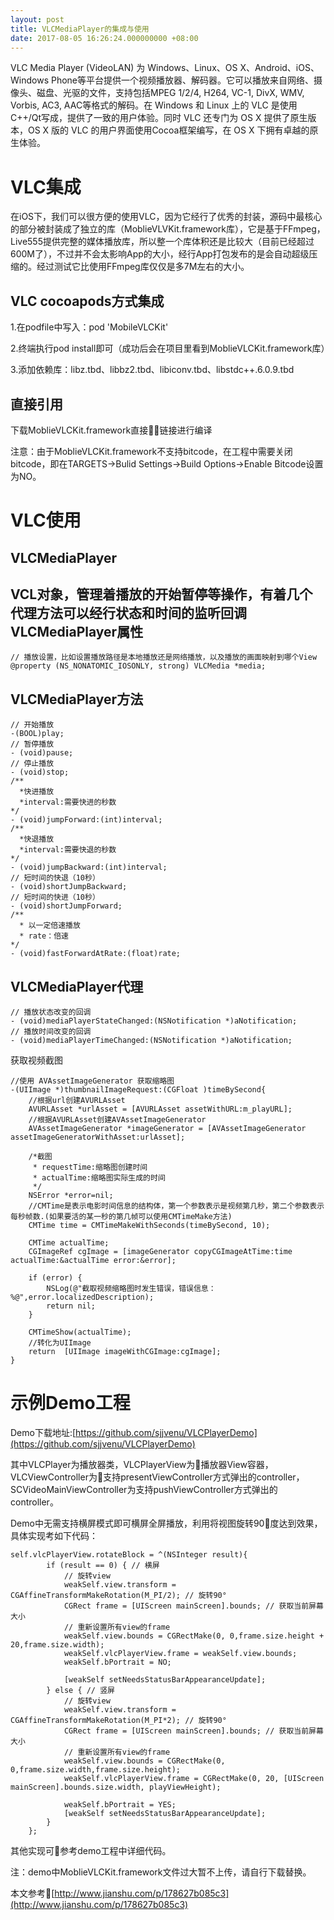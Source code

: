 ```yaml
---
layout: post
title: VLCMediaPlayer的集成与使用
date: 2017-08-05 16:26:24.000000000 +08:00
---
```


VLC Media Player (VideoLAN) 为 Windows、Linux、OS X、Android、iOS、Windows Phone等平台提供一个视频播放器、解码器。它可以播放来自网络、摄像头、磁盘、光驱的文件，支持包括MPEG 1/2/4, H264, VC-1, DivX, WMV, Vorbis, AC3, AAC等格式的解码。在 Windows 和 Linux 上的 VLC 是使用C++/Qt写成，提供了一致的用户体验。同时 VLC 还专门为 OS X 提供了原生版本，OS X 版的 VLC 的用户界面使用Cocoa框架编写，在 OS X 下拥有卓越的原生体验。

VLC集成
======

在iOS下，我们可以很方便的使用VLC，因为它经行了优秀的封装，源码中最核心的部分被封装成了独立的库（MoblieVLVKit.framework库），它是基于FFmpeg，Live555提供完整的媒体播放库，所以整一个库体积还是比较大（目前已经超过600M了），不过并不会太影响App的大小，经行App打包发布的是会自动超级压缩的。经过测试它比使用FFmpeg库仅仅是多7M左右的大小。

VLC cocoapods方式集成
------------
1.在podfile中写入：pod 'MobileVLCKit'

2.终端执行pod install即可（成功后会在项目里看到MoblieVLCKit.framework库）

3.添加依赖库：libz.tbd、libbz2.tbd、libiconv.tbd、libstdc++.6.0.9.tbd

直接引用
------------
下载MoblieVLCKit.framework直接链接进行编译

注意：由于MoblieVLCKit.framework不支持bitcode，在工程中需要关闭bitcode，即在TARGETS->Bulid Settings->Build Options->Enable Bitcode设置为NO。

VLC使用
======
VLCMediaPlayer
------------
VCL对象，管理着播放的开始暂停等操作，有着几个代理方法可以经行状态和时间的监听回调
VLCMediaPlayer属性
------------
```objc
// 播放设置，比如设置播放路径是本地播放还是网络播放，以及播放的画面映射到哪个View
@property (NS_NONATOMIC_IOSONLY, strong) VLCMedia *media;
```
VLCMediaPlayer方法
------------
```objc
// 开始播放
-(BOOL)play;
// 暂停播放
- (void)pause;
// 停止播放
- (void)stop;
/**
  *快进播放
  *interval:需要快进的秒数
*/
- (void)jumpForward:(int)interval;
/**
  *快退播放
  *interval:需要快退的秒数
*/
- (void)jumpBackward:(int)interval;
// 短时间的快退（10秒）
- (void)shortJumpBackward;
// 短时间的快进（10秒）
- (void)shortJumpForward;
/**
  * 以一定倍速播放
  * rate：倍速
*/
- (void)fastForwardAtRate:(float)rate;
```
VLCMediaPlayer代理
------------
```objc
// 播放状态改变的回调
- (void)mediaPlayerStateChanged:(NSNotification *)aNotification;
// 播放时间改变的回调
- (void)mediaPlayerTimeChanged:(NSNotification *)aNotification;
```
获取视频截图
```objc
//使用 AVAssetImageGenerator 获取缩略图
-(UIImage *)thumbnailImageRequest:(CGFloat )timeBySecond{
    //根据url创建AVURLAsset
    AVURLAsset *urlAsset = [AVURLAsset assetWithURL:m_playURL];
    //根据AVURLAsset创建AVAssetImageGenerator
    AVAssetImageGenerator *imageGenerator = [AVAssetImageGenerator assetImageGeneratorWithAsset:urlAsset];
    
    /*截图
     * requestTime:缩略图创建时间
     * actualTime:缩略图实际生成的时间
     */
    NSError *error=nil;
    //CMTime是表示电影时间信息的结构体，第一个参数表示是视频第几秒，第二个参数表示每秒帧数.(如果要活的某一秒的第几帧可以使用CMTimeMake方法)
    CMTime time = CMTimeMakeWithSeconds(timeBySecond, 10);
    
    CMTime actualTime;
    CGImageRef cgImage = [imageGenerator copyCGImageAtTime:time actualTime:&actualTime error:&error];
    
    if (error) {
        NSLog(@"截取视频缩略图时发生错误，错误信息：%@",error.localizedDescription);
        return nil;
    }
    
    CMTimeShow(actualTime);
    //转化为UIImage
    return  [UIImage imageWithCGImage:cgImage];
}
```
示例Demo工程
======

Demo下载地址:[https://github.com/sjjvenu/VLCPlayerDemo](https://github.com/sjjvenu/VLCPlayerDemo)

其中VLCPlayer为播放器类，VLCPlayerView为播放器View容器，VLCViewController为支持presentViewController方式弹出的controller，SCVideoMainViewController为支持pushViewController方式弹出的controller。

Demo中无需支持横屏模式即可横屏全屏播放，利用将视图旋转90度达到效果，具体实现考如下代码：
```objc
self.vlcPlayerView.rotateBlock = ^(NSInteger result){
        if (result == 0) { // 横屏
            // 旋转view
            weakSelf.view.transform = CGAffineTransformMakeRotation(M_PI/2); // 旋转90°
            CGRect frame = [UIScreen mainScreen].bounds; // 获取当前屏幕大小
            // 重新设置所有view的frame
            weakSelf.view.bounds = CGRectMake(0, 0,frame.size.height + 20,frame.size.width);
            weakSelf.vlcPlayerView.frame = weakSelf.view.bounds;
            weakSelf.bPortrait = NO;
            
            [weakSelf setNeedsStatusBarAppearanceUpdate];
        } else { // 竖屏
            // 旋转view
            weakSelf.view.transform = CGAffineTransformMakeRotation(M_PI*2); // 旋转90°
            CGRect frame = [UIScreen mainScreen].bounds; // 获取当前屏幕大小
            // 重新设置所有view的frame
            weakSelf.view.bounds = CGRectMake(0, 0,frame.size.width,frame.size.height);
            weakSelf.vlcPlayerView.frame = CGRectMake(0, 20, [UIScreen mainScreen].bounds.size.width, playViewHeight);
            
            weakSelf.bPortrait = YES;
            [weakSelf setNeedsStatusBarAppearanceUpdate];
        }
    };
```
其他实现可参考demo工程中详细代码。

注：demo中MoblieVLCKit.framework文件过大暂不上传，请自行下载替换。

本文参考[http://www.jianshu.com/p/178627b085c3](http://www.jianshu.com/p/178627b085c3)